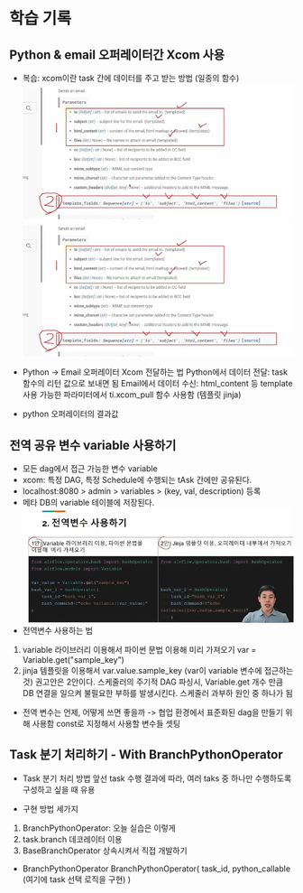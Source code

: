 # 학습 기록
## Python & email 오퍼레이터간 Xcom 사용
- 복습: xcom이란 task 간에 데이터를 주고 받는 방법 (일종의 함수)
![alt text](image.png)
![alt text](image-1.png)

- Python -> Email 오퍼레이터 Xcom 전달하는 법
Python에서 데이터 전달: task 함수의 리턴 값으로 보내면 됨
Email에서 데이터 수신: html_content 등 template 사용 가능한 파라미터에서 ti.xcom_pull 함수 사용함 (템플릿 jinja)

- python 오퍼레이터의 결과값

## 전역 공유 변수 variable 사용하기
- 모든 dag에서 접근 가능한 변수
variable
- xcom: 특정 DAG, 특정 Schedule에 수행되는 tAsk 간에만 공유된다. 
- localhost:8080 > admin > variables > (key, val, description) 등록
- 메타 DB의 variable 테이블에 저장된다. 
![alt text](image-2.png)
- 전역변수 사용하는 법
1) variable 라이브러리 이용해서 파이썬 문법 이용해 미리 가져오기
var = Variable.get("sample_key")
2) jinja 템플릿을 이용해서 var.value.sample_key (var이 variable 변수에 접근하는 것)
권고안은 2안이다. 
스케줄러의 주기적 DAG 파싱시, Variable.get 개수 만큼 DB 연결을 일으켜 불필요한 부하를 발생시킨다. 
스케줄러 과부하 원인 중 하나가 됨

- 전역 변수는 언제, 어떻게 쓰면 좋을까
-> 협업 환경에서 표준화된 dag을 만들기 위해 사용함
const로 지정해서 사용할 변수들 셋팅


## Task 분기 처리하기 - With BranchPythonOperator
- Task 분기 처리 방법
 앞선 task 수행 결과에 따라, 여러 taks 중 하나만 수행하도록 구성하고 싶을 때 유용 

- 구현 방법 세가지
1) BranchPythonOperator: 오늘 실습은 이렇게
2) task.branch 데코레이터 이용
3) BaseBranchOperator 상속시켜서 직접 개발하기

- BranchPythonOperator
BranchPythonOperator(
    task_id, 
    python_callable (여기에 task 선택 로직을 구현)
)

